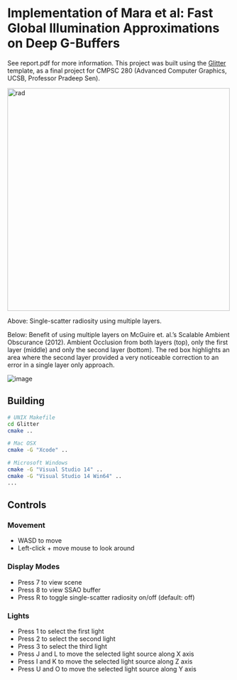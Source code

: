 # Implementation of Mara et al: Fast Global Illumination Approximations on Deep G-Buffers
See report.pdf for more information. This project was built using the [Glitter](https://github.com/Polytonic/Glitter) template, as a final project for CMPSC 280 (Advanced Computer Graphics, UCSB, Professor Pradeep Sen).

<img width="501" alt="rad" src="https://user-images.githubusercontent.com/12981474/31321401-7c47ff12-ac3a-11e7-82f9-b06121992857.png">

Above: Single-scatter radiosity using multiple layers.

Below: Benefit of using multiple layers on McGuire et. al.’s Scalable Ambient Obscurance (2012). Ambient Occlusion from both layers (top), only the first layer (middle) and only the second layer (bottom). The red box highlights an area where the second layer provided a very noticeable correction to an error in a single layer only approach.

![image](https://user-images.githubusercontent.com/12981474/31321412-a0239194-ac3a-11e7-85b0-0ee525f87c45.png)

## Building
```bash
# UNIX Makefile
cd Glitter
cmake ..

# Mac OSX
cmake -G "Xcode" ..

# Microsoft Windows
cmake -G "Visual Studio 14" ..
cmake -G "Visual Studio 14 Win64" ..
...
```

## Controls

### Movement
* WASD to move
* Left-click + move mouse to look around

### Display Modes
* Press 7 to view scene
* Press 8 to view SSAO buffer
* Press R to toggle single-scatter radiosity on/off (default: off)

### Lights
* Press 1 to select the first light
* Press 2 to select the second light
* Press 3 to select the third light
* Press J and L to move the selected light source along X axis
* Press I and K to move the selected light source along Z axis
* Press U and O to move the selected light source along Y axis
